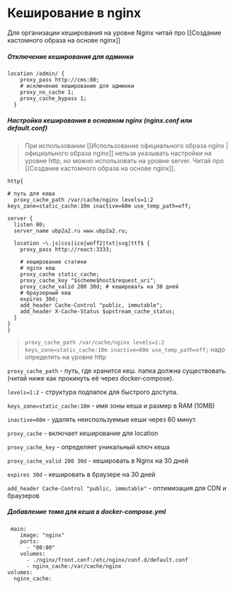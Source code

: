 # Кеширование в nginx

Для организации кеширования на уровне Nginx читай про [[Создание кастомного образа на основе nginx]]
##### Отключение кеширования для админки

```
location /admin/ {
    proxy_pass http://cms:80;
	# исключение кеширование для админки
	proxy_no_cache 1;
	proxy_cache_bypass 1;
  }
```


##### Настройка кеширования в основном nginx (nginx.conf или default.conf)

> При использовании [[Использование официального образа nginx | официального образа nginx]] нельзя указывать настройки на уровне http, но можно использовать на уровне server. Читай про  [[Создание кастомного образа на основе nginx]].

```
http{

# путь для кеша
  proxy_cache_path /var/cache/nginx levels=1:2 keys_zone=static_cache:10m inactive=60m use_temp_path=off;
  
server {
  listen 80;
  server_name ubp2a2.ru www.ubp2a2.ru;

  location ~\.js|css|ico|woff2|txt|svg|ttf$ {
    proxy_pass http://react:3333;
	
	# кеширование статики
	# nginx кеш
	proxy_cache static_cache;
	proxy_cache_key "$scheme$host$request_uri";
	proxy_cache_valid 200 30d; # кешировать на 30 дней
	# браузерный кеш
	expires 30d;
	add_header Cache-Control "public, immutable";
	add_header X-Cache-Status $upstream_cache_status;
  }
}
}
```
 > `proxy_cache_path /var/cache/nginx levels=1:2 keys_zone=static_cache:10m inactive=60m use_temp_path=off;` надо определять на уровне http

`proxy_cache_path` - путь, где хранится кеш. папка должна существовать. (читай ниже как прокинуть её через docker-compose).

`levels=1:2` - структура подпапок для быстрого доступа.

`keys_zone=static_cache:10m` - имя зоны кеша и размер в RAM (10MB)

`inactive=60m` - удалять неиспользуемые кеши через 60 минут.

`proxy_cache` - включает кеширование для location

`proxy_cache_key` - определяет уникальный ключ кеша

`proxy_cache_valid 200 30d` - кешировать в Nginx на 30 дней

`expires 30d` - кешировать в браузере на 30 дней

`add_header Cache-Control "public, immutable"` - оптимизация для CDN и браузеров

##### Добавление тома для кеша в docker-compose.yml

```
 main:
    image: "nginx"
    ports:
      - "80:80"
    volumes:
      - ./nginx/front.conf:/etc/nginx/conf.d/default.conf
      - nginx_cache:/var/cache/nginx
volumes:
  nginx_cache:
```